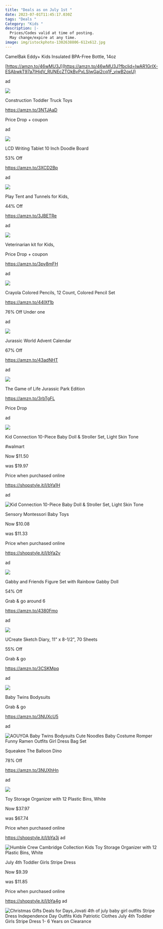 ```yaml
---
title: "Deals as on July 1st "
date: 2023-07-01T11:45:17.030Z
tags: "Deals "
Category: "Kids "
description: |-
  Prices/Codes valid at time of posting.
  May change/expire at any time.
image: img/istockphoto-1302638806-612x612.jpg
---
```

<!--StartFragment-->

CamelBak Eddy+ Kids Insulated BPA-Free Bottle, 14oz

[https://amzn.to/46wMU3J](https://amzn.to/46wMU3J?fbclid=IwAR1GrIX-ESAbwkT97a7lHjdV_RUNEcZTOkBvPxLSIwGai2cq1F_viwB2oxU)

ad

<!--StartFragment-->

![](https://m.media-amazon.com/images/I/716Qn8bLWIL._AC_SL1500_.jpg)

<!--StartFragment-->

Construction Toddler Truck Toys

https://amzn.to/3NTJAaD

Price Drop + coupon

ad

![](https://m.media-amazon.com/images/I/81wGTcs9kIL._AC_SL1500_.jpg)



LCD Writing Tablet 10 Inch Doodle Board

53% Off

https://amzn.to/3XCD2Bp

ad

![](https://m.media-amazon.com/images/I/71X3wfGCVbL._AC_SL1500_.jpg)

<!--StartFragment-->

Play Tent and Tunnels for Kids,

44% Off

https://amzn.to/3JBETRe

ad

![](https://m.media-amazon.com/images/I/81H5-mZiIQL._AC_SL1500_.jpg)

<!--StartFragment-->

Veterinarian kit for Kids,

Price Drop + coupon

https://amzn.to/3pv8mFH

ad

![](https://m.media-amazon.com/images/I/81RagJCV6BL._AC_SL1500_.jpg)

<!--StartFragment-->

Crayola Colored Pencils, 12 Count, Colored Pencil Set

https://amzn.to/44lXf1b

76% Off Under one

ad

![](https://m.media-amazon.com/images/I/811-2vSH2RL._AC_SL1500_.jpg)

<!--StartFragment-->

Jurassic World Advent Calendar

67% Off

https://amzn.to/43adNHT

ad

![](https://m.media-amazon.com/images/I/71BrrGs9gUL._AC_SL1500_.jpg)

<!--StartFragment-->

The Game of Life Jurassic Park Edition

https://amzn.to/3rbTgFL

Price Drop

ad

![](https://m.media-amazon.com/images/I/91ngwDu4vVL._AC_SL1500_.jpg)

Kid Connection 10-Piece Baby Doll & Stroller Set, Light Skin Tone

\#walmart

Now $11.50

was $19.97

Price when purchased online

https://shopstyle.it/l/bYa1H

ad

![Kid Connection 10-Piece Baby Doll & Stroller Set, Light Skin Tone](https://i5.walmartimages.com/asr/9fb0592e-b59d-4afc-ba3b-b3d77fa8eed4.ec30e50faa509b2ae8678785775e3752.jpeg?odnHeight=2000&odnWidth=2000&odnBg=FFFFFF)

<!--StartFragment-->

Sensory Montessori Baby Toys

Now $10.08

was $11.33

Price when purchased online

https://shopstyle.it/l/bYa2v

ad

![](https://img.shopstyle-cdn.com/sim/bb/f7/bbf79ddad3e34dd6f1d38906ee663dd6_best/sensory-montessori-baby-toys-6-to-12-months-toddler-learning-travel-toys-for-1-2-year-old-boy-girl-birthday-gifts-soft-pull-string-fidget-bath-toys-for-9-10-18-months-infant-newborn.jpg)

<!--StartFragment-->

Gabby and Friends Figure Set with Rainbow Gabby Doll

54% Off

Grab & go around 6

https://amzn.to/4380Fmo

ad

![](https://m.media-amazon.com/images/I/61nCH1SN4tL._AC_SL1500_.jpg)

<!--StartFragment-->

UCreate Sketch Diary, 11" x 8-1/2", 70 Sheets

55% Off

Grab & go

https://amzn.to/3CSKMpq

ad

![](https://m.media-amazon.com/images/I/810YMX7VqPL._AC_SL1500_.jpg)

<!--StartFragment-->

Baby Twins Bodysuits

Grab & go

https://amzn.to/3NUXcU5

ad

![AOUYOA Baby Twins Bodysuits Cute Noodles Baby Costume Romper Funny Ramen Outfits Girl Dress Bag Set](https://m.media-amazon.com/images/I/71fB1wzvvgL._AC_UX679_.jpg)

<!--StartFragment-->

Squeakee The Balloon Dino

78% Off

https://amzn.to/3NUXhHn

ad

![](https://m.media-amazon.com/images/I/61mLfz3JeqL._AC_SL1500_.jpg)

<!--StartFragment-->

Toy Storage Organizer with 12 Plastic Bins, White

Now $37.97

was $67.74

Price when purchased online

https://shopstyle.it/l/bYa3j ad

<!--EndFragment-->

![Humble Crew Cambridge Collection Kids Toy Storage Organizer with 12 Plastic Bins, White](https://i5.walmartimages.com/asr/afba63d2-1091-4323-89c8-74cad6c00669_2.20bff880a1a7fca81a5287609c3e56d6.jpeg?odnHeight=2000&odnWidth=2000&odnBg=FFFFFF)

<!--StartFragment-->

July 4th Toddler Girls Stripe Dress

Now $9.39

was $11.85

Price when purchased online

https://shopstyle.it/l/bYa4g ad

<!--EndFragment-->

![Christmas Gifts Deals for Days,Jovati 4th of july baby girl outfits Stripe Dress Independence Day Outfits Kids Patriotic Clothes July 4th Toddler Girls Stripe Dress 1- 6 Years on Clearance](https://i5.walmartimages.com/asr/9dee2116-5257-4e5a-823f-84b837b40742.d71bb844442c7b4cfdd73410ccff26b1.jpeg?odnHeight=2000&odnWidth=2000&odnBg=FFFFFF)

<!--EndFragment-->